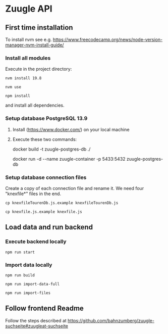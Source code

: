 # Zuugle API

## First time installation
To install nvm see e.g. https://www.freecodecamp.org/news/node-version-manager-nvm-install-guide/

### Install all modules
Execute in the project directory:

    nvm install 19.8
    
    nvm use

    npm install

and install all dependencies.

### Setup database PostgreSQL 13.9
1. Install (https://www.docker.com/) on your local machine
2. Execute these two commands: 

    docker build -t zuugle-postgres-db ./

    docker run -d --name zuugle-container -p 5433:5432 zuugle-postgres-db

### Setup database connection files
Create a copy of each connection file and rename it. We need four "knexfile*" files in the end. 

    cp knexfileTourenDb.js.example knexfileTourenDb.js

    cp knexfile.js.example knexfile.js


## Load data and run backend
### Execute backend locally
    npm run start

### Import data locally

    npm run build

    npm run import-data-full

    npm run import-files


## Follow frontend Readme 
Follow the steps described at https://github.com/bahnzumberg/zuugle-suchseite#zuugleat-suchseite
